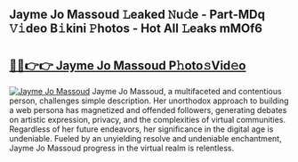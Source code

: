 ## Jayme Jo Massoud 𝙻eaked 𝙽u𝚍e - Part-MDq 𝚅𝚒deo B𝚒kini 𝙿hotos - Hot All 𝙻eaks mMOf6

# <h2><a href="http://ld12hd.urlbe.top/?page=Jayme+Jo+Massoud">🔗🔗👉👉 Jayme Jo Massoud P𝚑oto𝚜Vid𝚎o</a></h2>

[![Jayme Jo Massoud](https://i.imgur.com/eBuTRDB.gif)](http://ld12hd.urlbe.top/?page=Jayme+Jo+Massoud)
Jayme Jo Massoud, a multifaceted and contentious person, challenges simple description. Her unorthodox approach to building a web persona has magnetized and offended followers, generating debates on artistic expression, privacy, and the complexities of virtual communities. Regardless of her future endeavors, her significance in the digital age is undeniable. Fueled by an unyielding resolve and undeniable enchantment, Jayme Jo Massoud progress in the virtual realm is relentless.
